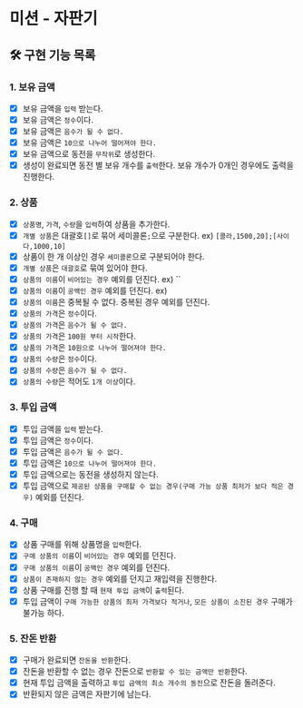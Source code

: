 # 미션 - 자판기

## 🛠 구현 기능 목록

### 1. 보유 금액
 * [x] 보유 금액을 `입력` 받는다.
 * [x] 보유 금액은 `정수`이다.
 * [x] 보유 금액은 `음수가 될 수 없다.`
 * [x] 보유 금액은 `10으로 나누어 떨어져야 한다.`
 * [x] 보유 금액으로 동전을 `무작위`로 생성한다.
 * [x] 생성이 완료되면 동전 별 보유 개수를 `출력`한다. 보유 개수가 0개인 경우에도 출력을 진행한다.

### 2. 상품
 * [x] `상품명`, `가격`, `수량`을 `입력`하여 상품을 추가한다.
 * [x] `개별 상품`은 대괄호`[]`로 묶어 세미콜론`;`으로 구분한다. ex) `[콜라,1500,20];[사이다,1000,10]`
 * [x] 상품이 한 개 이상인 경우 `세미콜론`으로 구분되어야 한다.
 * [x] `개별 상품`은 `대괄호`로 묶여 있어야 한다.
 * [x] `상품의 이름`이 `비어있는 경우` 예외를 던진다. ex) ``
 * [x] `상품의 이름`이 `공백인 경우` 예외를 던진다. ex) ` `
 * [x] `상품의 이름`은 중복될 수 없다. 중복된 경우 예외를 던진다.
 * [x] `상품의 가격`은 `정수`이다.
 * [x] `상품의 가격`은 `음수가 될 수 없다.`
 * [x] `상품의 가격`은 `100원 부터 시작`한다.
 * [x] `상품의 가격`은 `10원으로 나누어 떨어져야 한다.`
 * [x] `상품의 수량`은 `정수`이다.
 * [x] `상품의 수량`은 `음수가 될 수 없다.`
 * [x] `상품의 수량`은 적어도 `1개 이상`이다.

### 3. 투입 금액
 * [x] 투입 금액을 `입력` 받는다.
 * [x] 투입 금액은 `정수`이다.
 * [x] 투입 금액은 `음수가 될 수 없다.`
 * [x] 투입 금액은 `10으로 나누어 떨어져야 한다.`
 * [x] 투입 금액으로는 동전을 생성하지 않는다.
 * [x] 투입 금액으로 `제공된 상품을 구매할 수 없는 경우(구매 가능 상품 최저가 보다 적은 경우)` 예외를 던진다.

### 4. 구매
 * [x] 상품 구매를 위해 상품명을 `입력`한다.
 * [x] `구매 상품의 이름`이 `비어있는 경우` 예외를 던진다.
 * [x] `구매 상품의 이름`이 `공백인 경우` 예외를 던진다.
 * [x] `상품이 존재하지 않는 경우` 예외를 던지고 재입력을 진행한다.
 * [x] 상품 구매를 진행 할 때 `현재 투입 금액`이 `출력`된다.
 * [x] 투입 금액이 `구매 가능한 상품의 최저 가격보다 적거나`, `모든 상품이 소진된 경우` 구매가 불가능 하다.

### 5. 잔돈 반환
 * [x] 구매가 완료되면 `잔돈을 반환`한다.
 * [x] 잔돈을 반환할 수 없는 경우 잔돈으로 `반환할 수 있는 금액만 반환`한다.
 * [x] 현재 투입 금액을 출력하고 `투입 금액의 최소 개수의 동전`으로 잔돈을 돌려준다.
 * [x] 반환되지 않은 금액은 자판기에 남는다.